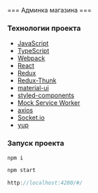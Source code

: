 === Админка магазина ===

### Технологии проекта

- [JavaScript](https://developer.mozilla.org/ru/docs/Web/JavaScript)
- [TypeScript](https://www.typescriptlang.org/docs/handbook/release-notes/overview.html)
- [Webpack](https://webpack.js.org/)
- [React](https://ru.reactjs.org/)
- [Redux](https://redux.js.org/)
- [Redux-Thunk](https://redux.js.org/usage/writing-logic-thunks)
- [material-ui](https://mui.com/)
- [styled-components](https://styled-components.com/)
- [Mock Service Worker](https://mswjs.io/)
- [axios](https://axios-http.com/ru/docs/api_intro)
- [Socket.io](https://socket.io/docs/v4/client-api/)
- [yup](https://www.npmjs.com/package/yup)

### Запуск проекта

```javascript
npm i
```

```javascript
npm start
```

```javascript
http://localhost:4200/#/
```
